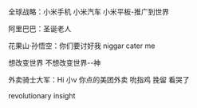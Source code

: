 全球战略：小米手机 小米汽车 小米平板-推广到世界

阿里巴巴：圣诞老人

花果山·孙悟空：你们要讨好我 niggar cater me

想改变世界 不想改变世界--神

外卖骑士大军：Hi 小v 你点的美团外卖 吮指鸡 挽留 看哭了

revolutionary insight
